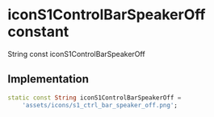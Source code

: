 


# iconS1ControlBarSpeakerOff constant







String const iconS1ControlBarSpeakerOff
  







## Implementation

```dart
static const String iconS1ControlBarSpeakerOff =
    'assets/icons/s1_ctrl_bar_speaker_off.png';
```







